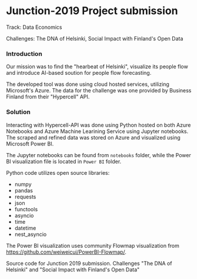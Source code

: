 # Junction-2019 Project submission

Track: Data Economics

Challenges: The DNA of Helsinki, Social Impact with Finland's Open Data


### Introduction

Our mission was to find the "hearbeat of Helsinki", visualize its people flow and introduce AI-based soution for people flow forecasting.

The developed tool was done using cloud hosted services, utilizing Microsoft's Azure. The data for the challenge was one provided by Business Finland from their "Hypercell" API.


### Solution

Interacting with Hypercell-API was done using Python hosted on both Azure Notebooks and Azure Machine Learining Service using Jupyter notebooks. The scraped and refined data was stored on Azure and visualized using Microsoft Power BI.

The Jupyter notebooks can be found from `notebooks` folder, while the Power BI visualization file is located in `Power BI` folder.

Python code utilizes open source libraries:
- numpy
- pandas
- requests
- json
- functools
- asyncio
- time
- datetime
- nest_asyncio

The Power BI visualization uses community Flowmap visualization from https://github.com/weiweicui/PowerBI-Flowmap/.





Source code for Junction 2019 submission. Challenges "The DNA of Helsinki" and "Social Impact with Finland's Open Data"

